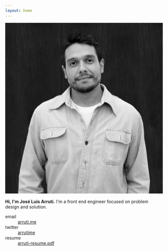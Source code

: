 ```yaml
---
layout: home
---
```


<div class="header-container">
    <header class="wrapper clearfix arrutime-header" style="display: none">
        <h1 class="arrutime-logo">
        	<a href="#" class="arrutime-logo-link">arrutime</a>
        </h1>
        <nav class="arrutime-nav">
            <ul class="clearfix">
                <li class="arrutime-nav-item"><a href="#" class="arrutime-nav-link" title="Skills">Skills</a></li>
                <li class="arrutime-nav-item"><a href="#" class="arrutime-nav-link" title="About">About</a></li>
                <li class="arrutime-nav-item"><a href="#" class="arrutime-nav-link" title="Blog">Blog</a></li>
                <li class="arrutime-nav-item"><a href="#" class="arrutime-nav-link" title="Say Hitemlo">Say Hello</a></li>
                <li class="arrutime-nav-item"><a href="#" class="arrutime-nav-link" title="Work">Work</a></li>
            </ul>
        </nav>
    </header>
</div>
<div class="main-container">
    <div class="main wrapper clearfix">
        <img src="/assets/images/arrutime.jpg" title="arrutime" alt="José Luis Arruti Lozano">
        <div class="arruti-description-container">
            <p class="arruti-description">
                <strong>Hi, I'm <span>José Luis Arruti.</span></strong>
                I'm a front end engineer focused on problem design and solution.
            </p>
            <dl class="arruti-contact">
                <dt>email</dt>
	            <dd><a href="mailto:arruti.me">arruti.me</a></dd>
                <dt>twitter</dt>
                <dd><a href="http://twitter.com/arrutime">arrutime</a></dd>	            
                <dt>resume</dt>
	            <dd><a href="#">arruti-resume.pdf</a></dd>
            </dl>
        </div>
    </div>
</div>
